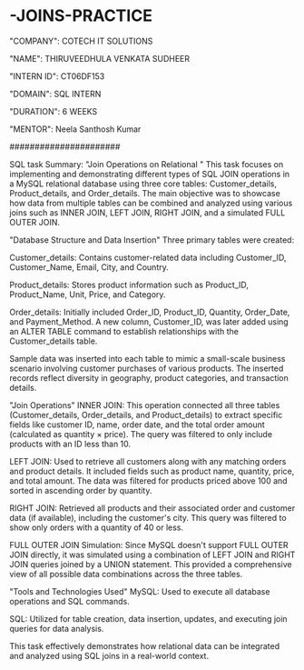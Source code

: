 # -JOINS-PRACTICE

"COMPANY": COTECH IT SOLUTIONS

"NAME": THIRUVEEDHULA VENKATA SUDHEER

"INTERN ID": CT06DF153

"DOMAIN": SQL INTERN

"DURATION": 6 WEEKS

"MENTOR": Neela Santhosh Kumar


######################

SQL task Summary: "Join Operations on Relational "
This task focuses on implementing and demonstrating different types of SQL JOIN operations in a MySQL relational database using three core tables: Customer_details, Product_details, and Order_details. The main objective was to showcase how data from multiple tables can be combined and analyzed using various joins such as INNER JOIN, LEFT JOIN, RIGHT JOIN, and a simulated FULL OUTER JOIN.

"Database Structure and Data Insertion"
Three primary tables were created:

Customer_details: Contains customer-related data including Customer_ID, Customer_Name, Email, City, and Country.

Product_details: Stores product information such as Product_ID, Product_Name, Unit, Price, and Category.

Order_details: Initially included Order_ID, Product_ID, Quantity, Order_Date, and Payment_Method. A new column, Customer_ID, was later added using an ALTER TABLE command to establish relationships with the Customer_details table.

Sample data was inserted into each table to mimic a small-scale business scenario involving customer purchases of various products. The inserted records reflect diversity in geography, product categories, and transaction details.

"Join Operations"
INNER JOIN:
This operation connected all three tables (Customer_details, Order_details, and Product_details) to extract specific fields like customer ID, name, order date, and the total order amount (calculated as quantity × price). The query was filtered to only include products with an ID less than 10.

LEFT JOIN:
Used to retrieve all customers along with any matching orders and product details. It included fields such as product name, quantity, price, and total amount. The data was filtered for products priced above 100 and sorted in ascending order by quantity.

RIGHT JOIN:
Retrieved all products and their associated order and customer data (if available), including the customer's city. This query was filtered to show only orders with a quantity of 40 or less.

FULL OUTER JOIN Simulation:
Since MySQL doesn't support FULL OUTER JOIN directly, it was simulated using a combination of LEFT JOIN and RIGHT JOIN queries joined by a UNION statement. This provided a comprehensive view of all possible data combinations across the three tables.

"Tools and Technologies Used"
MySQL: Used to execute all database operations and SQL commands.

SQL: Utilized for table creation, data insertion, updates, and executing join queries for data analysis.

This task effectively demonstrates how relational data can be integrated and analyzed using SQL joins in a real-world context.

